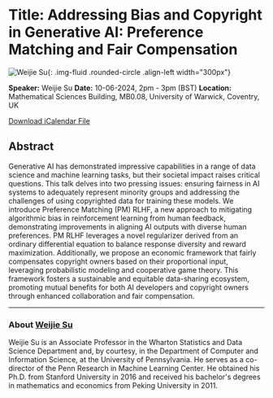 # Title: Addressing Bias and Copyright in Generative AI: Preference Matching and Fair Compensation

![Weijie Su](/assets/img/WeijieSu.jpg){: .img-fluid .rounded-circle .align-left width="300px"}

**Speaker:** Weijie Su
**Date:** 10-06-2024, 2pm - 3pm (BST)
**Location:** Mathematical Sciences Building, MB0.08, University of Warwick, Coventry, UK

[Download iCalendar File](/assets/ics/event.ics)

## Abstract

Generative AI has demonstrated impressive capabilities in a range of data science and machine learning tasks, but their societal impact raises critical questions. This talk delves into two pressing issues: ensuring fairness in AI systems to adequately represent minority groups and addressing the challenges of using copyrighted data for training these models. We introduce Preference Matching (PM) RLHF, a new approach to mitigating algorithmic bias in reinforcement learning from human feedback, demonstrating improvements in aligning AI outputs with diverse human preferences. PM RLHF leverages a novel regularizer derived from an ordinary differential equation to balance response diversity and reward maximization. Additionally, we propose an economic framework that fairly compensates copyright owners based on their proportional input, leveraging probabilistic modeling and cooperative game theory. This framework fosters a sustainable and equitable data-sharing ecosystem, promoting mutual benefits for both AI developers and copyright owners through enhanced collaboration and fair compensation.

---

### About [Weijie Su](http://stat.wharton.upenn.edu/~suw/)

Weijie Su is an Associate Professor in the Wharton Statistics and Data Science Department and, by courtesy, in the Department of Computer and Information Science, at the University of Pennsylvania. He serves as a co-director of the Penn Research in Machine Learning Center. He obtained his Ph.D. from Stanford University in 2016 and received his bachelor's degrees in mathematics and economics from Peking University in 2011.
